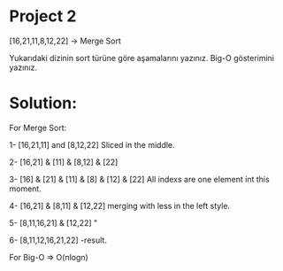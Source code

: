 # Project 2


[16,21,11,8,12,22] -> Merge Sort

Yukarıdaki dizinin sort türüne göre aşamalarını yazınız.
Big-O gösterimini yazınız.



# Solution:

For Merge Sort:

1- [16,21,11] and [8,12,22] Sliced in the middle.

2- [16,21] & [11] & [8,12] & [22]

3- [16] & [21] & [11] & [8] & [12] & [22] All indexs are one element int this moment.

4- [16,21] & [8,11] & [12,22] merging with less in the left style.

5- [8,11,16,21] & [12,22] "

6- [8,11,12,16,21,22] -result.

For Big-O => O(nlogn)
